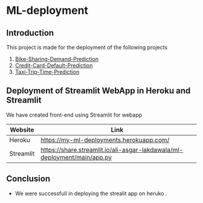 # ML-deployment

## Introduction

This project is made for the deployment of the following projects 
1) [Bike-Sharing-Demand-Prediction](https://github.com/Ali-Asgar-Lakdawala/Bike-Sharing-Demand-Prediction)
2) [Credit-Card-Default-Prediction](https://github.com/Ali-Asgar-Lakdawala/Credit-Card-Default-Prediction)
3) [Taxi-Trip-Time-Prediction](https://github.com/Ali-Asgar-Lakdawala/-Taxi-Trip-Time-Prediction-)


## Deployment of Streamlit WebApp in Heroku and Streamlit

We have created front-end using Streamlit for webapp



| Website | Link |
| ------ | ------ |
| Heroku | https://my-ml-deployments.herokuapp.com/ |
| Streamlit | https://share.streamlit.io/ali-asgar-lakdawala/ml-deployment/main/app.py |

## Conclusion

* We were successfull in deploying the strealit app on heruko .
